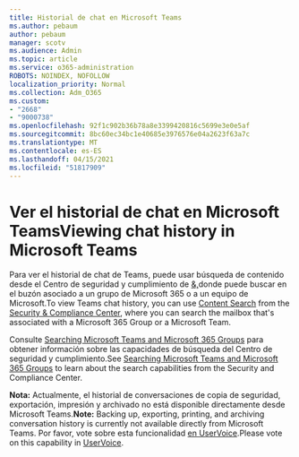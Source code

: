 ```yaml
---
title: Historial de chat en Microsoft Teams
ms.author: pebaum
author: pebaum
manager: scotv
ms.audience: Admin
ms.topic: article
ms.service: o365-administration
ROBOTS: NOINDEX, NOFOLLOW
localization_priority: Normal
ms.collection: Adm_O365
ms.custom:
- "2668"
- "9000738"
ms.openlocfilehash: 92f1c902b36b78a8e3399420816c5699e3e0e5af
ms.sourcegitcommit: 8bc60ec34bc1e40685e3976576e04a2623f63a7c
ms.translationtype: MT
ms.contentlocale: es-ES
ms.lasthandoff: 04/15/2021
ms.locfileid: "51817909"
---
```

# <a name="viewing-chat-history-in-microsoft-teams"></a><span data-ttu-id="80f6f-102">Ver el historial de chat en Microsoft Teams</span><span class="sxs-lookup"><span data-stu-id="80f6f-102">Viewing chat history in Microsoft Teams</span></span>

<span data-ttu-id="80f6f-103">Para ver el historial de [](https://sip.protection.office.com/contentsearchbeta?ContentOnly=1) chat de Teams, puede usar búsqueda de contenido desde el Centro de seguridad y cumplimiento de [&,](https://sip.protection.office.com/insightdashboard)donde puede buscar en el buzón asociado a un grupo de Microsoft 365 o a un equipo de Microsoft.</span><span class="sxs-lookup"><span data-stu-id="80f6f-103">To view Teams chat history, you can use [Content Search](https://sip.protection.office.com/contentsearchbeta?ContentOnly=1) from the [Security & Compliance Center](https://sip.protection.office.com/insightdashboard), where you can search the mailbox that's associated with a Microsoft 365 Group or a Microsoft Team.</span></span> 

<span data-ttu-id="80f6f-104">Consulte [Searching Microsoft Teams and Microsoft 365 Groups](https://docs.microsoft.com/microsoft-365/compliance/content-search) para obtener información sobre las capacidades de búsqueda del Centro de seguridad y cumplimiento.</span><span class="sxs-lookup"><span data-stu-id="80f6f-104">See [Searching Microsoft Teams and Microsoft 365 Groups](https://docs.microsoft.com/microsoft-365/compliance/content-search) to learn about the search capabilities from the Security and Compliance Center.</span></span> 

<span data-ttu-id="80f6f-105">**Nota:** Actualmente, el historial de conversaciones de copia de seguridad, exportación, impresión y archivado no está disponible directamente desde Microsoft Teams.</span><span class="sxs-lookup"><span data-stu-id="80f6f-105">**Note:** Backing up, exporting, printing, and archiving conversation history is currently not available directly from Microsoft Teams.</span></span> <span data-ttu-id="80f6f-106">Por favor, vote sobre esta funcionalidad [en UserVoice](https://microsoftteams.uservoice.com/forums/555103-public/suggestions/16982542-backup-export-printing-archive-options?page=2&per_page=20).</span><span class="sxs-lookup"><span data-stu-id="80f6f-106">Please vote on this capability in [UserVoice](https://microsoftteams.uservoice.com/forums/555103-public/suggestions/16982542-backup-export-printing-archive-options?page=2&per_page=20).</span></span> 